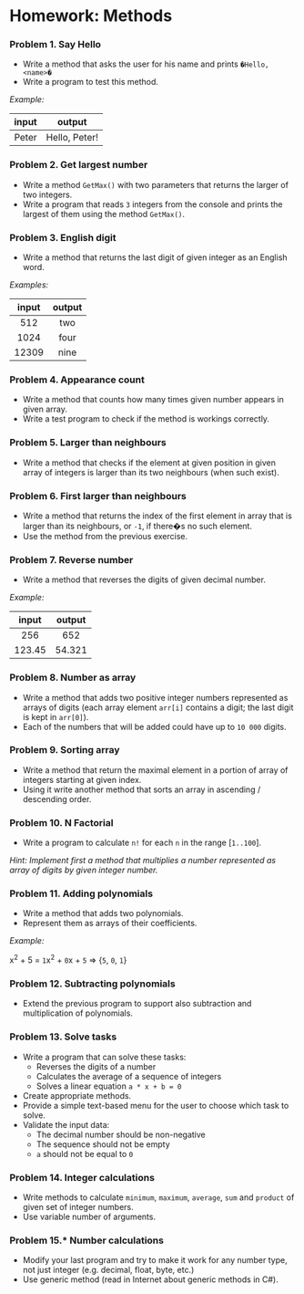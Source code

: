 ﻿Homework: Methods
=================

### Problem 1. Say Hello
*	Write a method that asks the user for his name and prints `�Hello, <name>�`
*	Write a program to test this method.

_Example:_

| input |     output    |
|:-----:|:-------------:|
| Peter | Hello, Peter! |

### Problem 2. Get largest number
*	Write a method `GetMax()` with two parameters that returns the larger of two integers.
*	Write a program that reads `3` integers from the console and prints the largest of them using the method `GetMax()`.

### Problem 3. English digit
*	Write a method that returns the last digit of given integer as an English word.

_Examples:_

| input | output |
|:-----:|:------:|
| 512   | two    |
| 1024  | four   |
| 12309 | nine   |

### Problem 4.  Appearance count
*	Write a method that counts how many times given number appears in given array.
*	Write a test program to check if the method is workings correctly.

### Problem 5. Larger than neighbours
*	Write a method that checks if the element at given position in given array of integers is larger than its two neighbours (when such exist).

### Problem 6. First larger than neighbours
*	Write a method that returns the index of the first element in array that is larger than its neighbours, or `-1`, if there�s no such element.
*	Use the method from the previous exercise.

### Problem 7. Reverse number
*	Write a method that reverses the digits of given decimal number.

_Example:_

| input  | output |
|:------:|:------:|
| 256    | 652    |
| 123.45 | 54.321 |

### Problem 8. Number as array
*	Write a method that adds two positive integer numbers represented as arrays of digits (each array element `arr[i]` contains a digit; the last digit is kept in `arr[0]`).
*	Each of the numbers that will be added could have up to `10 000` digits.

### Problem 9. Sorting array
*	Write a method that return the maximal element in a portion of array of integers starting at given index.
*	Using it write another method that sorts an array in ascending / descending order.

### Problem 10. N Factorial
*	Write a program to calculate `n!` for each `n` in the range [`1..100`].

_Hint: Implement first a method that multiplies a number represented as array of digits by given integer number._

### Problem 11. Adding polynomials
*	Write a method that adds two polynomials.
*	Represent them as arrays of their coefficients.

_Example:_

x<sup>2</sup> + 5 = `1`x<sup>2</sup> + `0`x + `5`	=>	{`5`, `0`, `1`}

### Problem 12. Subtracting polynomials
*	Extend the previous program to support also subtraction and multiplication of polynomials.

### Problem 13. Solve tasks
*	Write a program that can solve these tasks:
	*	Reverses the digits of a number
	*	Calculates the average of a sequence of integers
	*	Solves a linear equation `a * x + b = 0`
*	Create appropriate methods.
*	Provide a simple text-based menu for the user to choose which task to solve.
*	Validate the input data:
	*	The decimal number should be non-negative
	*	The sequence should not be empty
	*	`a` should not be equal to `0`

### Problem 14. Integer calculations
*	Write methods to calculate `minimum`, `maximum`, `average`, `sum` and `product` of given set of integer numbers.
*	Use variable number of arguments.

### Problem 15.* Number calculations
*	Modify your last program and try to make it work for any number type, not just integer (e.g. decimal, float, byte, etc.)
*	Use generic method (read in Internet about generic methods in C#).